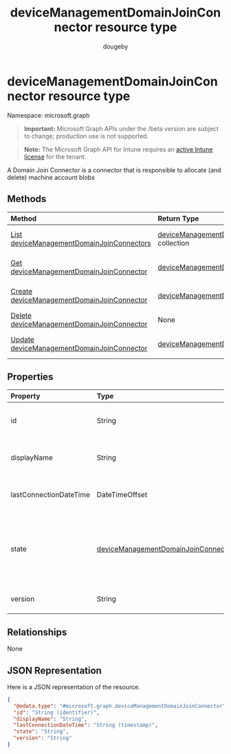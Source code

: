 ﻿---
title: "deviceManagementDomainJoinConnector resource type"
description: "A Domain Join Connector is a connector that is responsible to allocate (and delete) machine account blobs"
author: "dougeby"
localization_priority: Normal
ms.prod: "intune"
doc_type: resourcePageType
---

# deviceManagementDomainJoinConnector resource type

Namespace: microsoft.graph

> **Important:** Microsoft Graph APIs under the /beta version are subject to change; production use is not supported.

> **Note:** The Microsoft Graph API for Intune requires an [active Intune license](https://go.microsoft.com/fwlink/?linkid=839381) for the tenant.

A Domain Join Connector is a connector that is responsible to allocate (and delete) machine account blobs

## Methods

| Method                                                                                                        | Return Type                                                                                                      | Description                                                                                                                                             |
| :------------------------------------------------------------------------------------------------------------ | :--------------------------------------------------------------------------------------------------------------- | :------------------------------------------------------------------------------------------------------------------------------------------------------ |
| [List deviceManagementDomainJoinConnectors](../api/intune-odj-devicemanagementdomainjoinconnector-list.md)    | [deviceManagementDomainJoinConnector](../resources/intune-odj-devicemanagementdomainjoinconnector.md) collection | List properties and relationships of the [deviceManagementDomainJoinConnector](../resources/intune-odj-devicemanagementdomainjoinconnector.md) objects. |
| [Get deviceManagementDomainJoinConnector](../api/intune-odj-devicemanagementdomainjoinconnector-get.md)       | [deviceManagementDomainJoinConnector](../resources/intune-odj-devicemanagementdomainjoinconnector.md)            | Read properties and relationships of the [deviceManagementDomainJoinConnector](../resources/intune-odj-devicemanagementdomainjoinconnector.md) object.  |
| [Create deviceManagementDomainJoinConnector](../api/intune-odj-devicemanagementdomainjoinconnector-create.md) | [deviceManagementDomainJoinConnector](../resources/intune-odj-devicemanagementdomainjoinconnector.md)            | Create a new [deviceManagementDomainJoinConnector](../resources/intune-odj-devicemanagementdomainjoinconnector.md) object.                              |
| [Delete deviceManagementDomainJoinConnector](../api/intune-odj-devicemanagementdomainjoinconnector-delete.md) | None                                                                                                             | Deletes a [deviceManagementDomainJoinConnector](../resources/intune-odj-devicemanagementdomainjoinconnector.md).                                        |
| [Update deviceManagementDomainJoinConnector](../api/intune-odj-devicemanagementdomainjoinconnector-update.md) | [deviceManagementDomainJoinConnector](../resources/intune-odj-devicemanagementdomainjoinconnector.md)            | Update the properties of a [deviceManagementDomainJoinConnector](../resources/intune-odj-devicemanagementdomainjoinconnector.md) object.                |

## Properties

| Property               | Type                                                                                                            | Description                                                              |
| :--------------------- | :-------------------------------------------------------------------------------------------------------------- | :----------------------------------------------------------------------- |
| id                     | String                                                                                                          | Unique identifier to represent a connector.                              |
| displayName            | String                                                                                                          | The connector display name.                                              |
| lastConnectionDateTime | DateTimeOffset                                                                                                  | Last time connector contacted Intune.                                    |
| state                  | [deviceManagementDomainJoinConnectorState](../resources/intune-odj-devicemanagementdomainjoinconnectorstate.md) | The connector state. Possible values are: `active`, `error`, `inactive`. |
| version                | String                                                                                                          | The version of the connector.                                            |

## Relationships

None

## JSON Representation

Here is a JSON representation of the resource.

<!-- {
  "blockType": "resource",
  "keyProperty": "id",
  "@odata.type": "microsoft.graph.deviceManagementDomainJoinConnector"
}
-->

```json
{
  "@odata.type": "#microsoft.graph.deviceManagementDomainJoinConnector",
  "id": "String (identifier)",
  "displayName": "String",
  "lastConnectionDateTime": "String (timestamp)",
  "state": "String",
  "version": "String"
}
```
